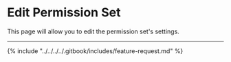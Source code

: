 # Edit Permission Set

This page will allow you to edit the permission set's settings.

***

{% include "../../../../.gitbook/includes/feature-request.md" %}
